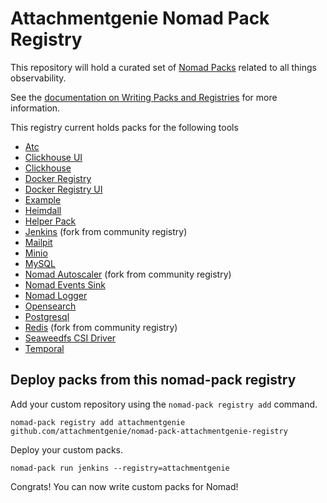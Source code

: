 # Attachmentgenie Nomad Pack Registry

This repository will hold a curated set of [Nomad Packs](https://github.com/hashicorp/nomad-pack) related to all things observability.

See the [documentation on Writing Packs and Registries](https://github.com/hashicorp/nomad-pack/blob/main/docs/writing-packs.md) for more information.

This registry current holds packs for the following tools

* [Atc](./packs/atc/README.md)
* [Clickhouse UI](./packs/clickhouse-ui/README.md)
* [Clickhouse](./packs/clickhouse/README.md)
* [Docker Registry](./packs/docker-registry/README.md)
* [Docker Registry UI](./packs/docker-registry-ui/README.md)
* [Example](./packs/example/README.md)
* [Heimdall](./packs/heimdall/README.md)
* [Helper Pack](./packs/attachmentgenie_pack_helpers/README.md)
* [Jenkins](./packs/jenkins/README.md)  (fork from community registry)
* [Mailpit](./packs/mailpit/README.md)
* [Minio](./packs/minio/README.md)
* [MySQL](./packs/mysql/README.md)
* [Nomad Autoscaler](./packs/nomad_autoscaler/README.md)  (fork from community registry)
* [Nomad Events Sink](./packs/nomad_events_sink/README.md)
* [Nomad Logger](./packs/nomad_logger/README.md)
* [Opensearch](./packs/opensearch/README.md)
* [Postgresql](./packs/pgsql/README.md)
* [Redis](./packs/redis/README.md)  (fork from community registry)
* [Seaweedfs CSI Driver](./packs/seaweedfs_csi/README.md)
* [Temporal](./packs/temporal/README.md)

## Deploy packs from this nomad-pack registry

Add your custom repository using the `nomad-pack registry add` command.

```
nomad-pack registry add attachmentgenie github.com/attachmentgenie/nomad-pack-attachmentgenie-registry
```

Deploy your custom packs.

```
nomad-pack run jenkins --registry=attachmentgenie
```

Congrats! You can now write custom packs for Nomad!